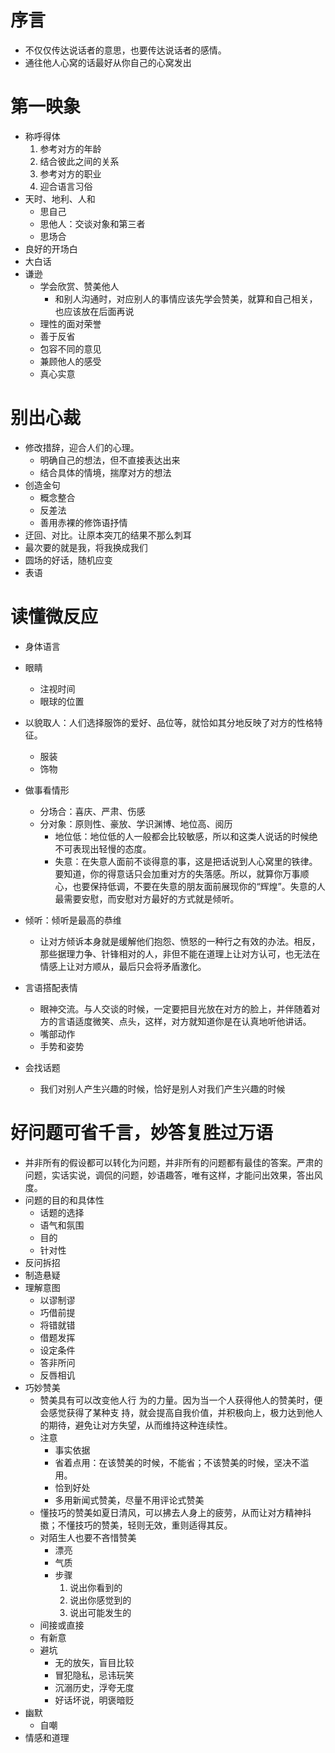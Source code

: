 # 序言

- 不仅仅传达说话者的意思，也要传达说话者的感情。
- 通往他人心窝的话最好从你自己的心窝发出

# 第一映象

- 称呼得体
  1. 参考对方的年龄
  2. 结合彼此之间的关系
  3. 参考对方的职业
  4. 迎合语言习俗
- 天时、地利、人和
  - 思自己
  - 思他人：交谈对象和第三者
  - 思场合
- 良好的开场白
- 大白话
- 谦逊
  - 学会欣赏、赞美他人
    - 和别人沟通时，对应别人的事情应该先学会赞美，就算和自己相关，也应该放在后面再说
  - 理性的面对荣誉
  - 善于反省
  - 包容不同的意见
  - 兼顾他人的感受
  - 真心实意

# 别出心裁

- 修改措辞，迎合人们的心理。
  - 明确自己的想法，但不直接表达出来
  - 结合具体的情境，揣摩对方的想法
- 创造金句
  - 概念整合
  - 反差法
  - 善用赤裸的修饰语抒情
- 迂回、对比。让原本突兀的结果不那么刺耳
- 最次要的就是我，将我换成我们
- 圆场的好话，随机应变
- 表语

# 读懂微反应

- 身体语言
- 眼睛
  - 注视时间
  - 眼球的位置
- 以貌取人：人们选择服饰的爱好、品位等，就恰如其分地反映了对方的性格特征。
  - 服装
  - 饰物
- 做事看情形
  - 分场合：喜庆、严肃、伤感
  - 分对象：原则性、豪放、学识渊博、地位高、阅历
    - 地位低：地位低的人一般都会比较敏感，所以和这类人说话的时候绝不可表现出轻慢的态度。
    - 失意：在失意人面前不谈得意的事，这是把话说到人心窝里的铁律。要知道，你的得意话只会加重对方的失落感。所以，就算你万事顺心，也要保持低调，不要在失意的朋友面前展现你的“辉煌”。失意的人最需要安慰，而安慰对方最好的方式就是倾听。
- 倾听：倾听是最高的恭维
  - 让对方倾诉本身就是缓解他们抱怨、愤怒的一种行之有效的办法。相反，那些据理力争、针锋相对的人，非但不能在道理上让对方认可，也无法在情感上让对方顺从，最后只会将矛盾激化。

- 言语搭配表情
  - 眼神交流。与人交谈的时候，一定要把目光放在对方的脸上，并伴随着对方的言语适度微笑、点头，这样，对方就知道你是在认真地听他讲话。
  - 嘴部动作
  - 手势和姿势
- 会找话题
  - 我们对别人产生兴趣的时候，恰好是别人对我们产生兴趣的时候

# 好问题可省千言，妙答复胜过万语

- 并非所有的假设都可以转化为问题，并非所有的问题都有最佳的答案。严肃的问题，实话实说，调侃的问题，妙语趣答，唯有这样，才能问出效果，答出风度。
- 问题的目的和具体性
  - 话题的选择
  - 语气和氛围
  - 目的
  - 针对性
- 反问拆招
- 制造悬疑
- 理解意图
  - 以谬制谬
  - 巧借前提
  - 将错就错
  - 借题发挥
  - 设定条件
  - 答非所问
  - 反唇相讥
- 巧妙赞美
  - 赞美具有可以改变他人行 为的力量。因为当一个人获得他人的赞美时，便会感觉获得了某种支 
    持，就会提高自我价值，并积极向上，极力达到他人的期待，避免让对方失望，从而维持这种连续性。
  - 注意
    - 事实依据
    - 省着点用：在该赞美的时候，不能省；不该赞美的时候，坚决不滥用。
    - 恰到好处
    - 多用新闻式赞美，尽量不用评论式赞美
  - 懂技巧的赞美如夏日清风，可以拂去人身上的疲劳，从而让对方精神抖擞；不懂技巧的赞美，轻则无效，重则适得其反。
  - 对陌生人也要不吝惜赞美
    - 漂亮
    - 气质
    - 步骤
      1. 说出你看到的
      2. 说出你感觉到的
      3. 说出可能发生的
  - 间接或直接
  - 有新意
  - 避坑
    - 无的放矢，盲目比较
    - 冒犯隐私，忌讳玩笑
    - 沉溺历史，浮夸无度
    - 好话坏说，明褒暗贬
- 幽默
  - 自嘲
- 情感和道理